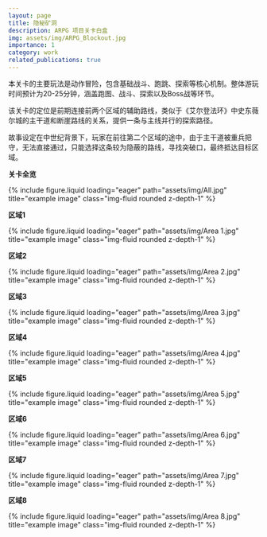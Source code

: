 ```yaml
---
layout: page
title: 隐秘矿洞
description: ARPG 项目关卡白盒
img: assets/img/ARPG_Blockout.jpg
importance: 1
category: work
related_publications: true
---
```


本关卡的主要玩法是动作冒险，包含基础战斗、跑跳、探索等核心机制。整体游玩时间预计为20-25分钟，涵盖跑图、战斗、探索以及Boss战等环节。

该关卡的定位是前期连接前两个区域的辅助路线，类似于《艾尔登法环》中史东薇尔城的主干道和断崖路线的关系，提供一条与主线并行的探索路径。

故事设定在中世纪背景下，玩家在前往第二个区域的途中，由于主干道被重兵把守，无法直接通过，只能选择这条较为隐蔽的路线，寻找突破口，最终抵达目标区域。

<strong>关卡全览</strong>

<div class="row">
    <div class="col-sm mt-3 mt-md-0">
        {% include figure.liquid loading="eager" path="assets/img/All.jpg" title="example image" class="img-fluid rounded z-depth-1" %}
    </div>
</div>

<strong>区域1</strong>

<div class="row">
    <div class="col-sm mt-3 mt-md-0">
        {% include figure.liquid loading="eager" path="assets/img/Area 1.jpg" title="example image" class="img-fluid rounded z-depth-1" %}
    </div>
</div>

<strong>区域2</strong>

<div class="row">
    <div class="col-sm mt-3 mt-md-0">
        {% include figure.liquid loading="eager" path="assets/img/Area 2.jpg" title="example image" class="img-fluid rounded z-depth-1" %}
    </div>
</div>

<strong>区域3</strong>

<div class="row">
    <div class="col-sm mt-3 mt-md-0">
        {% include figure.liquid loading="eager" path="assets/img/Area 3.jpg" title="example image" class="img-fluid rounded z-depth-1" %}
    </div>
</div>

<strong>区域4</strong>

<div class="row">
    <div class="col-sm mt-3 mt-md-0">
        {% include figure.liquid loading="eager" path="assets/img/Area 4.jpg" title="example image" class="img-fluid rounded z-depth-1" %}
    </div>
</div>

<strong>区域5</strong>

<div class="row">
    <div class="col-sm mt-3 mt-md-0">
        {% include figure.liquid loading="eager" path="assets/img/Area 5.jpg" title="example image" class="img-fluid rounded z-depth-1" %}
    </div>
</div>

<strong>区域6</strong>

<div class="row">
    <div class="col-sm mt-3 mt-md-0">
        {% include figure.liquid loading="eager" path="assets/img/Area 6.jpg" title="example image" class="img-fluid rounded z-depth-1" %}
    </div>
</div>

<strong>区域7</strong>

<div class="row">
    <div class="col-sm mt-3 mt-md-0">
        {% include figure.liquid loading="eager" path="assets/img/Area 7.jpg" title="example image" class="img-fluid rounded z-depth-1" %}
    </div>
</div>

<strong>区域8</strong>

<div class="row">
    <div class="col-sm mt-3 mt-md-0">
        {% include figure.liquid loading="eager" path="assets/img/Area 8.jpg" title="example image" class="img-fluid rounded z-depth-1" %}
    </div>
</div>
